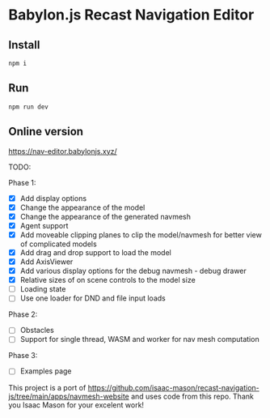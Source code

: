 # Babylon.js Recast Navigation Editor

## Install

`npm i`

## Run

`npm run dev`

## Online version

<https://nav-editor.babylonjs.xyz/>

TODO:

Phase 1:

- [x] Add display options
- [x] Change the appearance of the model
- [x] Change the appearance of the generated navmesh
- [x] Agent support
- [x] Add moveable clipping planes to clip the model/navmesh for better view of complicated models
- [x] Add drag and drop support to load the model
- [x] Add AxisViewer
- [x] Add various display options for the debug navmesh - debug drawer
- [x] Relative sizes of on scene controls to the model size
- [ ] Loading state
- [ ] Use one loader for DND and file input loads

Phase 2:

- [ ] Obstacles
- [ ] Support for single thread, WASM and worker for nav mesh computation

Phase 3:

- [ ] Examples page

This project is a port of <https://github.com/isaac-mason/recast-navigation-js/tree/main/apps/navmesh-website> and uses code from this repo. Thank you Isaac Mason for your excelent work!
